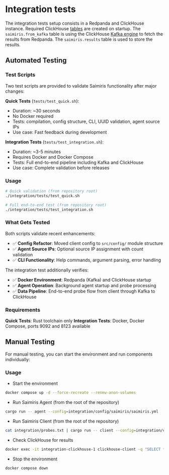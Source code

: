 # Integration tests

The integration tests setup consists in a Redpanda and ClickHouse instance. Required ClickHouse [tables](config/clickhouse/docker-entrypoint-initdb.d/init.sql) are created on startup. The `saimiris.from_kafka` table is using the ClickHouse [Kafka engine](https://clickhouse.com/docs/en/engines/table-engines/integrations/kafka) to fetch the results from Redpanda. The `saimiris.results` table is used to store the results.

## Automated Testing

### Test Scripts

Two test scripts are provided to validate Saimiris functionality after major changes:

**Quick Tests** (`tests/test_quick.sh`):
- Duration: ~30 seconds
- No Docker required
- Tests: compilation, config structure, CLI, UUID validation, agent source IPs
- Use case: Fast feedback during development

**Integration Tests** (`tests/test_integration.sh`):
- Duration: ~3-5 minutes
- Requires Docker and Docker Compose
- Tests: Full end-to-end pipeline including Kafka and ClickHouse
- Use case: Complete validation before releases

### Usage

```bash
# Quick validation (from repository root)
./integration/tests/test_quick.sh

# Full end-to-end test (from repository root)
./integration/tests/test_integration.sh
```

### What Gets Tested

Both scripts validate recent enhancements:
- ✅ **Config Refactor**: Moved client config to `src/config/` module structure
- ✅ **Agent Source IPs**: Optional source IP assignment with count validation
- ✅ **CLI Functionality**: Help commands, argument parsing, error handling

The integration test additionally verifies:
- ✅ **Docker Environment**: Redpanda (Kafka) and ClickHouse startup
- ✅ **Agent Operation**: Background agent startup and probe processing
- ✅ **Data Pipeline**: End-to-end probe flow from client through Kafka to ClickHouse

### Requirements

**Quick Tests**: Rust toolchain only
**Integration Tests**: Docker, Docker Compose, ports 9092 and 8123 available

## Manual Testing

For manual testing, you can start the environment and run components individually:

### Usage

* Start the environment

```sh
docker compose up -d --force-recreate --renew-anon-volumes
```

* Run Saimiris Agent (from the root of the repository)

```sh
cargo run -- agent --config=integration/config/saimiris/saimiris.yml
```

* Run Saimiris Client (from the root of the repository)

```sh
cat integration/probes.txt | cargo run -- client --config=integration/config/saimiris/saimiris.yml wbmwwp9vna
```

* Check ClickHouse for results

```sh
docker exec -it integration-clickhouse-1 clickhouse-client -q "SELECT * FROM saimiris.replies ORDER BY time_received_ns DESC LIMIT 10"
```

* Stop the environment

```sh
docker compose down
```
